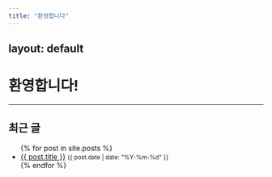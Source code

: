 ```yaml
---
title: "환영합니다"
---
```

layout: default
---

# 환영합니다!

---

## 최근 글
<ul>
  {% for post in site.posts %}
    <li>
      <a href="{{ post.url }}">{{ post.title }}</a>
      <small>{{ post.date | date: "%Y-%m-%d" }}</small>
    </li>
  {% endfor %}
</ul>

